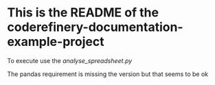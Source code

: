 # This is the README of the coderefinery-documentation-example-project

To execute use the *analyse_spreadsheet.py*

The pandas requirement is missing the version but that seems to be ok
